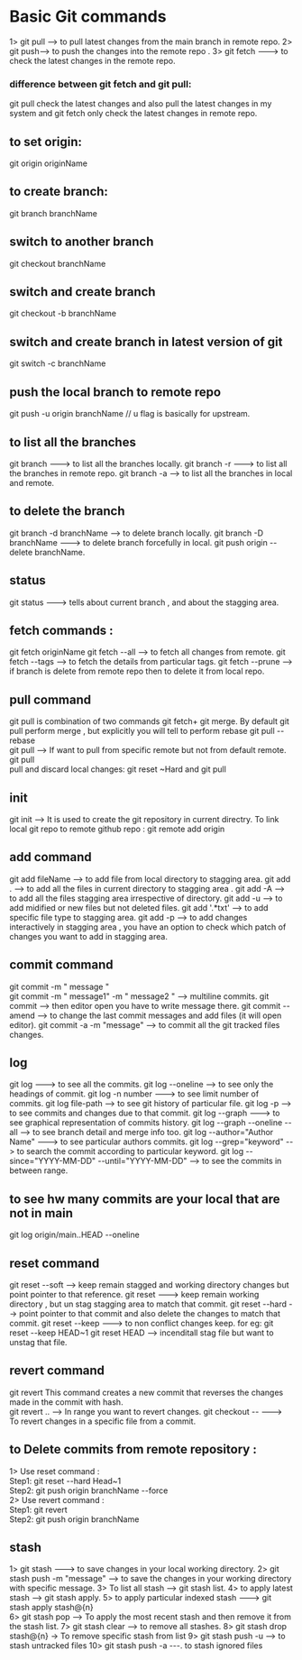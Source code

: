 # Basic Git commands 
1> git pull --> to pull latest changes from the main branch in remote repo.
2> git push--> to push the changes into the remote repo .
3> git fetch ---> to check the latest changes in the remote repo.

### difference between git fetch and git pull: 
git pull check the latest changes and also pull the latest changes in my system and git fetch only check the latest changes in remote repo.

## to set origin: 
git origin originName 

## to create branch:
git branch branchName

## switch to another branch 
git checkout branchName 

## switch and create branch 
git checkout -b branchName 

## switch and create branch in latest version of git 
git switch -c branchName 

## push the local branch to remote repo 
git push -u origin branchName // u flag is basically for upstream. 

## to list all the branches 
git branch ---> to list all the branches locally. 
git branch -r ---> to list all the branches in remote repo. 
git branch -a --> to list all the branches in local and remote. 

## to delete the branch
git branch -d branchName --> to delete branch locally. 
git branch -D branchName ---> to delete branch forcefully in local. 
git push origin --delete branchName. 

## status 
git status ---> tells about current branch , and about the stagging area. 

## fetch commands :
git fetch originName 
git fetch --all --> to fetch all changes from remote. 
git fetch --tags --> to fetch the details from particular tags. 
git fetch --prune --> if branch is delete from remote repo then to delete it from local repo. 

## pull command 
git pull is combination of two commands git fetch+ git merge. 
By default git pull perform merge , but explicitly you will tell to perform rebase git pull --rebase 
<br>
git pull <remote-name> --> If want to pull from specific remote but not from default remote. 
git pull <remote-name> <branch-name>
<br>
pull and discard local changes: git reset ~Hard and git pull <remote-name> <branch-name> 
<br>

## init 
git init --> It is used to create the git repository in current directry. 
To link local git repo to remote github repo : 
git remote add origin <remote-repo-url> 

## add command 
git add fileName --> to add file from local directory to stagging area. 
git add . --> to add all the files in current directory to stagging area .
git add -A --> to add all the files  stagging area irrespective of directory. 
git add -u --> to add midified or new files but not deleted files. 
git add '.*txt' --> to add specific file type to stagging area. 
git add -p --> to add changes interactively in stagging area , you have an option to check which patch of changes you want to add in stagging area. 

## commit command 
git commit -m " message " 
<br>
git commit -m " message1" -m  " message2 " --> multiline commits. 
git commit --> then editor open you have to write message there. 
git commit --amend --> to change the last commit messages and add files (it will open editor). 
git commit -a -m "message" --> to commit all the git tracked files changes. 

## log 
git log ---> to see all the commits. 
git log --oneline --> to see only the headings of commit. 
git log -n number ---> to see limit  number of commits. 
git log file-path --> to see git history of particular file. 
git log -p --> to see commits and changes due to that commit. 
git log --graph ---> to see graphical representation of commits history. 
git log --graph --oneline --all  --> to see branch detail and merge info too.
git log --author="Author Name"  ---> to see particular authors commits. 
git log --grep="keyword"  --> to search the commit according to particular keyword. 
git log --since="YYYY-MM-DD" --until="YYYY-MM-DD"   --> to see the commits in between range. 


## to see hw many commits are your local that are not in main 
git log origin/main..HEAD --oneline

## reset command 
git reset --soft <commit> --> keep remain stagged and working directory changes but point pointer to that reference. 
git reset <commit> ---> keep remain working directory , but un stag stagging area to match that commit. 
git reset --hard <commmit> --> point pointer to that commit and also delete the changes to match that commit. 
git reset --keep <commit>   ---> to non conflict changes keep. 
for eg: git reset --keep HEAD~1
git reset HEAD <file> --> incenditall stag file but want to unstag that file. 

## revert command 
git revert <commit> This command creates a new commit that reverses the changes made in the commit with hash.  
git revert <oldest-commit>..<newest-commit>  --> In range you want to revert changes. 
git checkout <commit> -- <file>  ---> To revert changes in a specific file from a commit.

## to Delete commits from remote repository : 
1> Use reset command : 
<br>
Step1: git reset --hard Head~1
<br>
Step2: git push origin branchName --force 
<br>
2> Use revert command : 
<br>
Step1: git revert <commit-hash>
<br>
Step2: git push origin branchName

## stash 
1> git stash ---> to save changes in your local working directory. 
2> git stash push -m "message" --> to save the changes in your working directory with specific message. 
3> To list all stash --> git stash list. 
4> to apply latest stash --> git stash apply.
5> to apply particular indexed stash ---> git stash apply stash@{n}
<br>
6> git stash pop  --> To apply the most recent stash and then remove it from the stash list.
7> git stash clear --> to remove all stashes. 
8> git stash drop stash@{n}  -> To remove specific stash from list 
9> git stash push -u --> to stash untracked files 
10> git stash push -a ---. to stash ignored files


